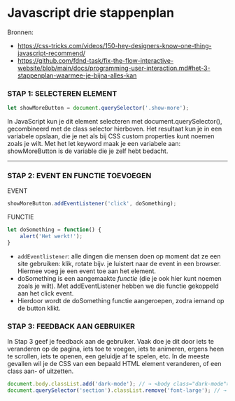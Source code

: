 
# Javascript drie stappenplan

Bronnen:
- https://css-tricks.com/videos/150-hey-designers-know-one-thing-javascript-recommend/
- https://github.com/fdnd-task/fix-the-flow-interactive-website/blob/main/docs/programming-user-interaction.md#het-3-stappenplan-waarmee-je-bijna-alles-kan

### STAP 1: SELECTEREN ELEMENT
```javascript
let showMoreButton = document.querySelector('.show-more');
```

In JavaScript kun je dit element selecteren met document.querySelector(), gecombineerd met de class selector hierboven. Het resultaat kun je in een variabele opslaan, die je net als bij CSS custom properties kunt noemen zoals je wilt. Met het let keyword maak je een variabele aan: showMoreButton is de variable die je zelf hebt bedacht.

***

### STAP 2: EVENT EN FUNCTIE TOEVOEGEN

EVENT
```javascript
showMoreButton.addEventListener('click', doSomething);
```

FUNCTIE
```javascript
let doSomething = function() {
    alert('Het werkt!');
}
```


* `addEventlistener`: alle dingen die mensen doen op moment dat ze een site gebruiken: klik, rotate bijv. je luistert naar de event in een browser. Hiermee voeg je een event toe aan het element.
* doSomething is een aangemaakte _functie_ (die je ook hier kunt noemen zoals je wilt). Met addEventListener hebben we die functie gekoppeld aan het click event. 
* Hierdoor wordt de doSomething functie aangeroepen, zodra iemand op de button klikt. 

### STAP 3: FEEDBACK AAN GEBRUIKER

In Stap 3 geef je feedback aan de gebruiker. Vaak doe je dit door iets te veranderen op de pagina, iets toe te voegen, iets te animeren, ergens heen te scrollen, iets te openen, een geluidje af te spelen, etc. In de meeste gevallen wil je de CSS van een bepaald HTML element veranderen, of een class aan- of uitzetten.

```javascript
document.body.classList.add('dark-mode'); // → <body class="dark-mode">
document.querySelector('section').classList.remove('font-large'); // → <section class="about">
```
